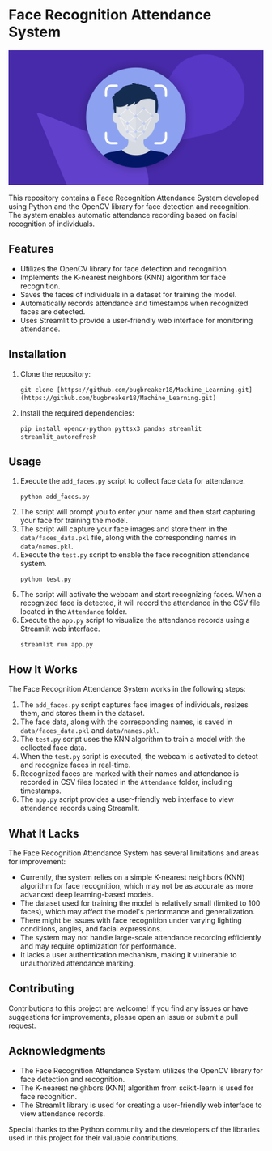 <!DOCTYPE html>
<html>
<head>
  <title>Face Recognition Attendance System</title>
</head>
<body>
  <h1>Face Recognition Attendance System</h1>
  <img src="face_recog.png" alt="Face Recognition Attendance System">

  <p>This repository contains a Face Recognition Attendance System developed using Python and the OpenCV library for face detection and recognition. The system enables automatic attendance recording based on facial recognition of individuals.</p>

  <h2>Features</h2>
  <ul>
    <li>Utilizes the OpenCV library for face detection and recognition.</li>
    <li>Implements the K-nearest neighbors (KNN) algorithm for face recognition.</li>
    <li>Saves the faces of individuals in a dataset for training the model.</li>
    <li>Automatically records attendance and timestamps when recognized faces are detected.</li>
    <li>Uses Streamlit to provide a user-friendly web interface for monitoring attendance.</li>
  </ul>

  <h2>Installation</h2>
  <ol>
    <li>Clone the repository:
      <pre><code>git clone [https://github.com/bugbreaker18/Machine_Learning.git](https://github.com/bugbreaker18/Machine_Learning.git)</code></pre>
    </li>
    <li>Install the required dependencies:
      <pre><code>pip install opencv-python pyttsx3 pandas streamlit streamlit_autorefresh</code></pre>
    </li>
  </ol>

  <h2>Usage</h2>
  <ol>
    <li>Execute the <code>add_faces.py</code> script to collect face data for attendance.
      <pre><code>python add_faces.py</code></pre>
    </li>
    <li>The script will prompt you to enter your name and then start capturing your face for training the model.</li>
    <li>The script will capture your face images and store them in the <code>data/faces_data.pkl</code> file, along with the corresponding names in <code>data/names.pkl</code>.</li>
    <li>Execute the <code>test.py</code> script to enable the face recognition attendance system.
      <pre><code>python test.py</code></pre>
    </li>
    <li>The script will activate the webcam and start recognizing faces. When a recognized face is detected, it will record the attendance in the CSV file located in the <code>Attendance</code> folder.</li>
    <li>Execute the <code>app.py</code> script to visualize the attendance records using a Streamlit web interface.
      <pre><code>streamlit run app.py</code></pre>
    </li>
  </ol>

  <h2>How It Works</h2>
  <p>The Face Recognition Attendance System works in the following steps:</p>
  <ol>
    <li>The <code>add_faces.py</code> script captures face images of individuals, resizes them, and stores them in the dataset.</li>
    <li>The face data, along with the corresponding names, is saved in <code>data/faces_data.pkl</code> and <code>data/names.pkl</code>.</li>
    <li>The <code>test.py</code> script uses the KNN algorithm to train a model with the collected face data.</li>
    <li>When the <code>test.py</code> script is executed, the webcam is activated to detect and recognize faces in real-time.</li>
    <li>Recognized faces are marked with their names and attendance is recorded in CSV files located in the <code>Attendance</code> folder, including timestamps.</li>
    <li>The <code>app.py</code> script provides a user-friendly web interface to view attendance records using Streamlit.</li>
  </ol>

  <h2>What It Lacks</h2>
  <p>The Face Recognition Attendance System has several limitations and areas for improvement:</p>
  <ul>
    <li>Currently, the system relies on a simple K-nearest neighbors (KNN) algorithm for face recognition, which may not be as accurate as more advanced deep learning-based models.</li>
    <li>The dataset used for training the model is relatively small (limited to 100 faces), which may affect the model's performance and generalization.</li>
    <li>There might be issues with face recognition under varying lighting conditions, angles, and facial expressions.</li>
    <li>The system may not handle large-scale attendance recording efficiently and may require optimization for performance.</li>
    <li>It lacks a user authentication mechanism, making it vulnerable to unauthorized attendance marking.</li>
  </ul>

  <h2>Contributing</h2>
  <p>Contributions to this project are welcome! If you find any issues or have suggestions for improvements, please open an issue or submit a pull request.</p>



  <h2>Acknowledgments</h2>
  <ul>
    <li>The Face Recognition Attendance System utilizes the OpenCV library for face detection and recognition.</li>
    <li>The K-nearest neighbors (KNN) algorithm from scikit-learn is used for face recognition.</li>
    <li>The Streamlit library is used for creating a user-friendly web interface to view attendance records.</li>
  </ul>
  <p>Special thanks to the Python community and the developers of the libraries used in this project for their valuable contributions.</p>
</body>
</html>
